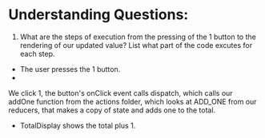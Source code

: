 # Understanding Questions:
1. What are the steps of execution from the pressing of the 1 button to the rendering of our updated value? List what part of the code excutes for each step.
* The user presses the 1 button.
* 
We click 1, the button's onClick event calls dispatch, which calls our addOne function from the actions folder, which looks at ADD_ONE from our reducers, that makes a copy of state and adds one to the total.

* TotalDisplay shows the total plus 1.
